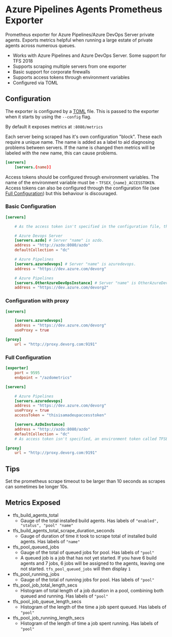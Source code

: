 # Azure Pipelines Agents Prometheus Exporter

Prometheus exporter for Azure Pipelines/Azure DevOps Server private agents. Exports metrics helpful when running a large estate of private agents across numerous queues.

- Works with Azure Pipelines and Azure DevOps Server. Some support for TFS 2018
- Supports scraping multiple servers from one exporter
- Basic support for corporate firewalls
- Supports access tokens through environment variables
- Configured via TOML

## Configuration

The exporter is configured by a [TOML](https://github.com/toml-lang/toml) file. This is passed to the exporter when it starts by using the `--config` flag.

By default it exposes metrics at `:8080/metrics`

Each server being scraped has it's own configuration "block". These each require a unique name. The name is added as a label to aid diagnosing problems between servers. If the name is changed then metrics will be labeled with the new name, this can cause problems.

```toml
[servers]
    [servers.{name}]
```

Access tokens should be configured through environment variables. The name of the environment variable must be - ``TFSEX_{name}_ACCESSTOKEN``. Access tokens can also be configured through the configuration file (see [Full Configuration](#Full-Configuration)) but this behaviour is discouraged.

### Basic Configuration

```toml
[servers]

    # As the access token isn't specified in the configuration file, the exporter expects the access token to be in an environment variable.

    # Azure Devops Server
    [servers.azdo] # Server "name" is azdo.
    address = "http://azdo:8080/azdo"
    defaultCollection = "dc"

    # Azure Pipelines
    [servers.azuredevops] # Server "name" is azuredevops.
    address = "https://dev.azure.com/devorg"

    # Azure Pipelines
    [servers.OtherAzureDevOpsInstance] # Server "name" is OtherAzureDevOpsInstance
    address = "https://dev.azure.com/devorg2"
```

### Configuration with proxy

```toml
[servers]

    [servers.azuredevops]
    address = "https://dev.azure.com/devorg"
    useProxy = true

[proxy]
    url = "http://proxy.devorg.com:9191"
```

### Full Configuration

```toml
[exporter]
    port = 9595
    endpoint = "/azdometrics"

[servers]

    # Azure Pipelines
    [servers.azuredevops]
    address = "https://dev.azure.com/devorg"
    useProxy = true
    accessToken = "thisisamadeupaccesstoken"

    [servers.AzDoInstance]
    address = "http://azdo:8080/azdo"
    defaultCollection = "dc"
    # As access token isn't specified, an environment token called TFSEX_TFSInstance_ACCESSTOKEN needs to have been created and populated

[proxy]
    url = "http://proxy.devorg.com:9191"
```

## Tips

Set the prometheus scrape timeout to be larger than 10 seconds as scrapes can sometimes be longer 10s.

## Metrics Exposed

- tfs_build_agents_total
  - Gauge of the total installed build agents. Has labels of `"enabled", "status", "pool" "name"`
- tfs_build_agents_total_scrape_duration_seconds
  - Gauge of duration of time it took to scrape total of installed build agents. Has labels of `"name"`
- tfs_pool_queued_jobs
  - Gauge of the total of queued jobs for pool. Has labels of `"pool"`
  - A queued job is a job that has not yet started. If you have 6 build agents and 7 jobs, 6 jobs will be assigned to the agents, leaving one not started. `tfs_pool_queued_jobs` will then display `1`
- tfs_pool_running_jobs
  - Gauge of the total of running jobs for pool. Has labels of `"pool"`
- tfs_pool_job_total_length_secs
  - Histogram of total length of a job duration in a pool, combining both queued and running. Has labels of `"pool"`
- tfs_pool_job_queue_length_secs
  - Histogram of the length of the time a job spent queued. Has labels of `"pool"`
- tfs_pool_job_running_length_secs
  - Histogram of the length of time a job spent running. Has labels of `"pool"`
